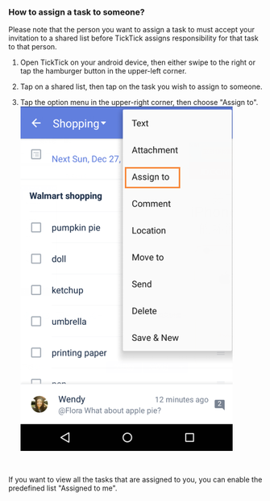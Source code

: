 ### How to assign a task to someone?
Please note that the person you want to assign a task to must accept your invitation to a shared list before TickTick assigns responsibility for that task to that person.

1. Open TickTick on your android device, then either swipe to the right or tap the hamburger button in the upper-left corner.

2. Tap on a shared list, then tap on the task you wish to assign to someone.

3. Tap the option menu in the upper-right corner, then choose "Assign to".
![](assign.png)
<br />

If you want to view all the tasks that are assigned to you, you can enable the predefined list "Assigned to me".